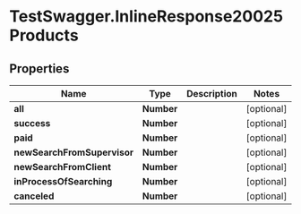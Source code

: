 # TestSwagger.InlineResponse20025Products

## Properties

Name | Type | Description | Notes
------------ | ------------- | ------------- | -------------
**all** | **Number** |  | [optional] 
**success** | **Number** |  | [optional] 
**paid** | **Number** |  | [optional] 
**newSearchFromSupervisor** | **Number** |  | [optional] 
**newSearchFromClient** | **Number** |  | [optional] 
**inProcessOfSearching** | **Number** |  | [optional] 
**canceled** | **Number** |  | [optional] 


